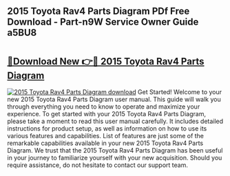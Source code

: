 ## 2015 Toyota Rav4 Parts Diagram PDf Free Download - Part-n9W Service Owner Guide a5BU8

# <h2><a href="http://dfp8mze.blite.top/?on=2015+Toyota+Rav4+Parts+Diagram">🔗Download New 👉🔴 2015 Toyota Rav4 Parts Diagram</a></h2>

[![2015 Toyota Rav4 Parts Diagram download](https://i.imgur.com/lujVjoI.png)](http://dfp8mze.blite.top/?on=2015+Toyota+Rav4+Parts+Diagram)
Get Started! Welcome to your new 2015 Toyota Rav4 Parts Diagram user manual. This guide will walk you through everything you need to know to operate and maximize your experience. To get started with your 2015 Toyota Rav4 Parts Diagram, please take a moment to read this user manual carefully. It includes detailed instructions for product setup, as well as information on how to use its various features and capabilities. List of features are just some of the remarkable capabilities available in your new 2015 Toyota Rav4 Parts Diagram. We trust that the 2015 Toyota Rav4 Parts Diagram has been useful in your journey to familiarize yourself with your new acquisition. Should you require assistance, do not hesitate to contact our support team.
